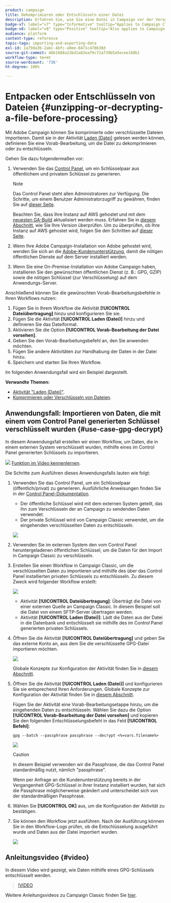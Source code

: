 ```yaml
---
product: campaign
title: Dekomprimieren oder Entschlüsseln einer Datei
description: Erfahren Sie, wie Sie eine Datei in Campaign vor der Verarbeitung dekomprimieren oder entschlüsseln
badge-v7: label="v7" type="Informative" tooltip="Applies to Campaign Classic v7"
badge-v8: label="v8" type="Positive" tooltip="Also applies to Campaign v8"
audience: platform
content-type: reference
topic-tags: importing-and-exporting-data
exl-id: 1a79da3b-2abc-4bfc-a0ee-8471c478638d
source-git-commit: 4661688a22bd1a82eaf9c72a739b5a5ecee168b1
workflow-type: tm+mt
source-wordcount: '736'
ht-degree: 100%

---
```


# Entpacken oder Entschlüsseln von Dateien {#unzipping-or-decrypting-a-file-before-processing}



Mit Adobe Campaign können Sie komprimierte oder verschlüsselte Dateien importieren. Damit sie in der Aktivität [Laden (Datei)](../../workflow/using/data-loading--file-.md) gelesen werden können, definieren Sie eine Vorab-Bearbeitung, um die Datei zu dekomprimieren oder zu entschlüsseln.

Gehen Sie dazu folgendermaßen vor:

1. Verwenden Sie das [Control Panel](https://experienceleague.adobe.com/docs/control-panel/using/instances-settings/gpg-keys-management.html?lang=de#decrypting-data), um ein Schlüsselpaar aus öffentlichem und privatem Schlüssel zu generieren.

   >[!NOTE]
   >
   >Das Control Panel steht allen Administratoren zur Verfügung. Die Schritte, um einem Benutzer Administratorzugriff zu gewähren, finden Sie auf [dieser Seite](https://experienceleague.adobe.com/docs/control-panel/using/discover-control-panel/managing-permissions.html?lang=de#discover-control-panel).
   >
   >Beachten Sie, dass Ihre Instanz auf AWS gehostet und mit dem [neuesten GA-Build](../../rn/using/rn-overview.md) aktualisiert werden muss. Erfahren Sie in [diesem Abschnitt](../../platform/using/launching-adobe-campaign.md#getting-your-campaign-version), wie Sie Ihre Version überprüfen. Um zu überprüfen, ob Ihre Instanz auf AWS gehostet wird, folgen Sie den Schritten auf [dieser Seite](https://experienceleague.adobe.com/docs/control-panel/using/faq.html?lang=de).

1. Wenn Ihre Adobe Campaign-Installation von Adobe gehostet wird, wenden Sie sich an die [Adobe-Kundenunterstützung](https://helpx.adobe.com/de/enterprise/admin-guide.html/enterprise/using/support-for-experience-cloud.ug.html), damit die nötigen öffentlichen Dienste auf dem Server installiert werden.
1. Wenn Sie eine On-Premise-Installation von Adobe Campaign haben, installieren Sie den gewünschten öffentlichen Dienst (z. B.: GPG, GZIP) sowie die nötigen Schlüssel (zur Verschlüsselung) auf dem Anwendungs-Server.

Anschließend können Sie die gewünschten Vorab-Bearbeitungsbefehle in Ihren Workflows nutzen:

1. Fügen Sie in Ihrem Workflow die Aktivität **[!UICONTROL Dateiübertragung]** hinzu und konfigurieren Sie sie.
1. Fügen Sie die Aktivität **[!UICONTROL Laden (Datei)]** hinzu und definieren Sie das Dateiformat.
1. Aktivieren Sie die Option **[!UICONTROL Vorab-Bearbeitung der Datei vorsehen]**.
1. Geben Sie den Vorab-Bearbeitungsbefehl an, den Sie anwenden möchten.
1. Fügen Sie andere Aktivitäten zur Handhabung der Daten in der Datei hinzu.
1. Speichern und starten Sie Ihren Workflow.

Im folgenden Anwendungsfall wird ein Beispiel dargestellt.

**Verwandte Themen:**

* [Aktivität &quot;Laden (Datei)&quot;](../../workflow/using/data-loading--file-.md).
* [Komprimieren oder Verschlüsseln von Dateien](../../workflow/using/how-to-use-workflow-data.md#zipping-or-encrypting-a-file).

## Anwendungsfall: Importieren von Daten, die mit einem vom Control Panel generierten Schlüssel verschlüsselt wurden {#use-case-gpg-decrypt}

In diesem Anwendungsfall erstellen wir einen Workflow, um Daten, die in einem externen System verschlüsselt wurden, mithilfe eines im Control Panel generierten Schlüssels zu importieren.

![](assets/do-not-localize/how-to-video.png) [Funktion im Video kennenlernen](#video).

Die Schritte zum Ausführen dieses Anwendungsfalls lauten wie folgt:

1. Verwenden Sie das Control Panel, um ein Schlüsselpaar (öffentlich/privat) zu generieren. Ausführliche Anweisungen finden Sie in der [Control Panel-Dokumentation](https://experienceleague.adobe.com/docs/control-panel/using/instances-settings/gpg-keys-management.html?lang=de#decrypting-data).

   * Der öffentliche Schlüssel wird mit dem externen System geteilt, das ihn zum Verschlüsseln der an Campaign zu sendenden Daten verwendet.
   * Der private Schlüssel wird von Campaign Classic verwendet, um die eingehenden verschlüsselten Daten zu entschlüsseln.

   ![](assets/gpg_generate.png)

1. Verwenden Sie im externen System den vom Control Panel heruntergeladenen öffentlichen Schlüssel, um die Daten für den Import in Campaign Classic zu verschlüsseln.

1. Erstellen Sie einen Workflow in Campaign Classic, um die verschlüsselten Daten zu importieren und mithilfe des über das Control Panel installierten privaten Schlüssels zu entschlüsseln. Zu diesem Zweck wird folgender Workflow erstellt:

   ![](assets/gpg_import_workflow.png)

   * Aktivität **[!UICONTROL Dateiübertragung]**: Überträgt die Datei von einer externen Quelle an Campaign Classic. In diesem Beispiel soll die Datei von einem SFTP-Server übertragen werden.
   * Aktivität **[!UICONTROL Laden (Datei)]**: Lädt die Daten aus der Datei in die Datenbank und entschlüsselt sie mithilfe des im Control Panel generierten privaten Schlüssels.

1. Öffnen Sie die Aktivität **[!UICONTROL Dateiübertragung]** und geben Sie das externe Konto an, aus dem Sie die verschlüsselte GPG-Datei importieren möchten.

   ![](assets/gpg_key_transfer.png)

   Globale Konzepte zur Konfiguration der Aktivität finden Sie in [diesem Abschnitt](../../workflow/using/file-transfer.md).

1. Öffnen Sie die Aktivität **[!UICONTROL Laden (Datei)]** und konfigurieren Sie sie entsprechend Ihren Anforderungen. Globale Konzepte zur Konfiguration der Aktivität finden Sie in [diesem Abschnitt](../../workflow/using/data-loading--file-.md).

   Fügen Sie der Aktivität eine Vorab-Bearbeitungsetappe hinzu, um die eingehenden Daten zu entschlüsseln. Wählen Sie dazu die Option **[!UICONTROL Vorab-Bearbeitung der Datei vorsehen]** und kopieren Sie den folgenden Entschlüsselungsbefehl in das Feld **[!UICONTROL Befehl]**:

   `gpg --batch --passphrase passphrase --decrypt <%=vars.filename%>`

   ![](assets/gpg_load.png)

   >[!CAUTION]
   >
   >In diesem Beispiel verwenden wir die Passphrase, die das Control Panel standardmäßig nutzt, nämlich &quot;passphrase&quot;.
   >
   >Wenn per Anfrage an die Kundenunterstützung bereits in der Vergangenheit GPG-Schlüssel in Ihrer Instanz installiert wurden, hat sich die Passphrase möglicherweise geändert und unterscheidet sich von der standardmäßigen Passphrase.

1. Wählen Sie **[!UICONTROL OK]** aus, um die Konfiguration der Aktivität zu bestätigen.

1. Sie können den Workflow jetzt ausführen. Nach der Ausführung können Sie in den Workflow-Logs prüfen, ob die Entschlüsselung ausgeführt wurde und Daten aus der Datei importiert wurden.

   ![](assets/gpg_run.png)

## Anleitungsvideo {#video}

In diesem Video wird gezeigt, wie Daten mithilfe eines GPG-Schlüssels entschlüsselt werden.

>[!VIDEO](https://video.tv.adobe.com/v/36482?quality=12)

Weitere Anleitungsvideos zu Campaign Classic finden Sie [hier](https://experienceleague.adobe.com/docs/campaign-classic-learn/tutorials/overview.html?lang=de).
